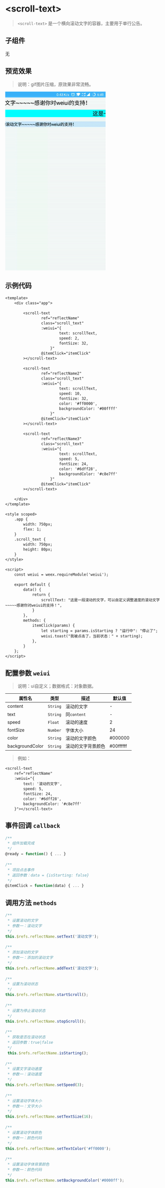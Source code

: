# &lt;scroll-text&gt;

> `<scroll-text>` 是一个横向滚动文字的容器，主要用于单行公告。

## 子组件

无

## 预览效果

> 说明：gif图片压缩，原效果非常流畅。

![](./media/ezgif-5-0c1dca77a0.gif)

## 示例代码

```vue
<template>
    <div class="app">

        <scroll-text
                ref="reflectName"
                class="scroll_text"
                :weiui="{
                        text: scrollText,
                        speed: 2,
                        fontSize: 32,
                    }"
                @itemClick="itemClick"
        ></scroll-text>

        <scroll-text
                ref="reflectName2"
                class="scroll_text"
                :weiui="{
                        text: scrollText,
                        speed: 10,
                        fontSize: 32,
                        color: '#ff0000',
                        backgroundColor: '#00ffff'
                    }"
                @itemClick="itemClick"
        ></scroll-text>

        <scroll-text
                ref="reflectName3"
                class="scroll_text"
                :weiui="{
                        text: scrollText,
                        speed: 5,
                        fontSize: 24,
                        color: '#6dff28',
                        backgroundColor: '#c8e7ff'
                    }"
                @itemClick="itemClick"
        ></scroll-text>

    </div>
</template>

<style scoped>
    .app {
        width: 750px;
        flex: 1;
    }
    .scroll_text {
        width: 750px;
        height: 80px;
    }
</style>

<script>
    const weiui = weex.requireModule('weiui');

    export default {
        data() {
            return {
                scrollText: "这是一段滚动的文字，可以自定义调整速度的滚动文字~~~~~感谢你对weiui的支持！",
            }
        },
        methods: {
            itemClick(params) {
                let starting = params.isStarting ? "运行中": "停止了";
                weiui.toast("我被点击了，当前状态：" + starting);
            },
        }
    };
</script>
```


## 配置参数 `weiui`
>说明：ui自定义；数据格式：对象数据。

| 属性名           | 类型     | 描述                          | 默认值     |
| ------------- | ------ | -------------------------- | ------- |
| content |`String`  | 滚动的文字           | -       |
| text |`String`  | 同`content`           | -       |
| speed |`Float`  | 滚动的速度           | 2       |
| fontSize |`Number`  | 字体大小           | 24       |
| color |`String`  | 滚动的文字颜色           | #000000       |
| backgroundColor |`String`  | 滚动的文字背景颜色           | #00ffffff       |

> 例如：

```vue
<scroll-text
    ref="reflectName"
    :weiui="{
        text: '滚动的文字',
        speed: 5,
        fontSize: 24,
        color: '#6dff28',
        backgroundColor: '#c8e7ff'
    }"></scroll-text>
```

## 事件回调 `callback`

``` js
/**
 * 组件加载完成
 */
@ready = function() { ... }

/**
 * 项目点击事件
 * 返回参数：data = {isStarting: false}
 */
@itemClick = function(data) { ... }
```

## 调用方法 `methods`

```js
/**
 * 设置滚动的文字
 * 参数一：滚动文字
 */
this.$refs.reflectName.setText('滚动文字');

/**
 * 添加滚动的文字
 * 参数一：添加的滚动文字
 */
this.$refs.reflectName.addText('滚动文字');

/**
 * 设置为滚动状态
 */
this.$refs.reflectName.startScroll();

/**
 * 设置为停止滚动状态
 */
this.$refs.reflectName.stopScroll();

/**
 * 获取是否在滚动状态
 * 返回参数：true|false
 */
 this.$refs.reflectName.isStarting();

/**
 * 设置文字滚动速度
 * 参数一：滚动速度
 */
this.$refs.reflectName.setSpeed(3);

/**
 * 设置滚动字体大小
 * 参数一：文字大小
 */
this.$refs.reflectName.setTextSize(16);

/**
 * 设置滚动字体颜色
 * 参数一：颜色代码
 */
this.$refs.reflectName.setTextColor('#ff0000');

/**
 * 设置滚动字体背景颜色
 * 参数一：颜色代码
 */
this.$refs.reflectName.setBackgroundColor('#0000ff');
```


